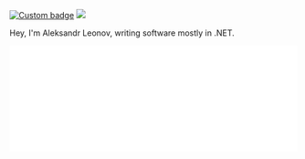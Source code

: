 [![Custom badge](https://img.shields.io/badge/-Sasha%20@pipipipy-blue?color=blue&label=telegram&logo=telegram&style=flat-square)](https://t.me/pipipipy) ![](https://komarev.com/ghpvc/?username=m-jovanovic&color=blue&style=flat-square)

Hey, I'm Aleksandr Leonov, writing software mostly in .NET.

<img alt="metrics" src="github-metrics.svg">
